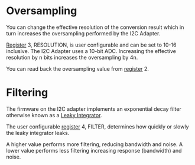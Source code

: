 # Oversampling #

You can change the effective resolution of the conversion result which in turn increases the oversampling performed by the I2C Adapter.

[Register](Registers.md) 3, RESOLUTION, is user configurable and can be set to 10-16 inclusive. The I2C Adapter uses a 10-bit ADC. Increasing the effective resolution by n bits increases the oversampling by 4n.

You can read back the oversampling value from [register](Registers.md) 2.

# Filtering #

The firmware on the I2C adapter implements an exponential decay filter otherwise known as a [Leaky Integrator](http://en.wikipedia.org/wiki/Leaky_integrator).

The user configurable [register](Registers.md) 4, FILTER, determines how quickly or slowly the leaky integrator leaks.

A higher value performs more filtering, reducing bandwidth and noise. A lower value performs less filtering increasing response (bandwidth) and noise.
